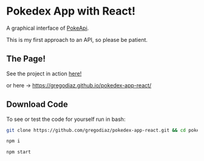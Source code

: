 # Pokedex App with React!
A graphical interface of [PokeApi](https://pokeapi.co/).

This is my first approach to an API, so please be patient.

## The Page!
See the project in action [here!](https://gregodiaz.github.io/pokedex-app-react/)

or here -> https://gregodiaz.github.io/pokedex-app-react/

## Download Code 
To see or test the code for yourself run in bash:
```bash
git clone https://github.com/gregodiaz/pokedex-app-react.git && cd pokedex-app-react
```
```bash
npm i
```
```bash
npm start
```
